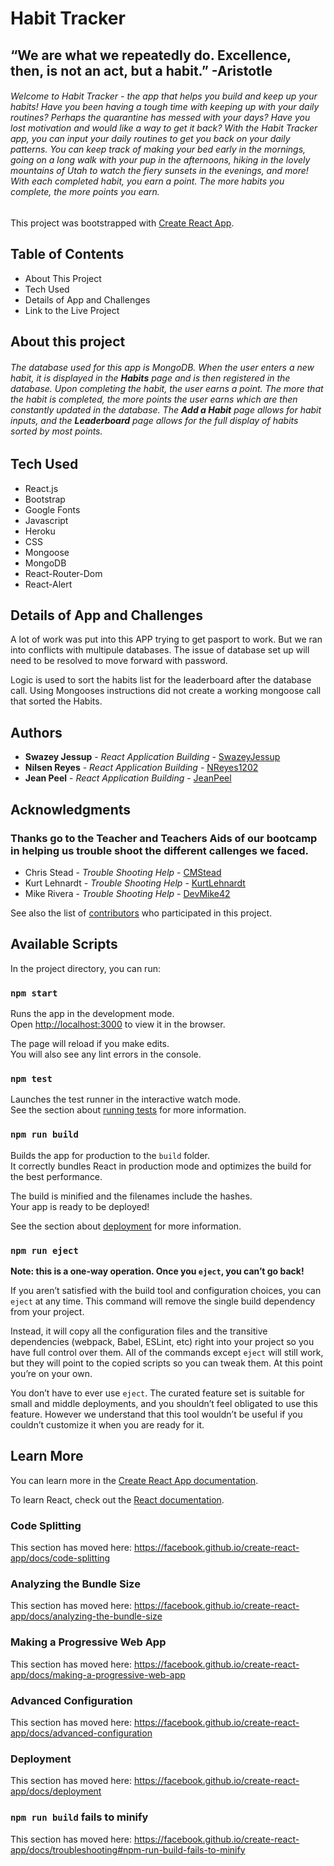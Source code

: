 # **Habit Tracker**
 
## “We are what we repeatedly do. Excellence, then, is not an act, but a habit.” -Aristotle
 
###### Welcome to Habit Tracker - the app that helps you build and keep up your habits! Have you been having a tough time with keeping up with your daily routines? Perhaps the quarantine has messed with your days? Have you lost motivation and would like a way to get it back? With the Habit Tracker app, you can input your daily routines to get you back on your daily patterns. You can keep track of making your bed early in the mornings, going on a long walk with your pup in the afternoons, hiking in the lovely mountains of Utah to watch the fiery sunsets in the evenings, and more! With each completed habit, you earn a point. The more habits you complete, the more points you earn.

This project was bootstrapped with [Create React App](https://github.com/facebook/create-react-app).

## Table of Contents
* About This Project
* Tech Used
* Details of App and Challenges
* Link to the Live Project

## About this project

###### The database used for this app is MongoDB. When the user enters a new habit, it is displayed in the **Habits** page and is then registered in the database. Upon completing the habit, the user earns a point. The more that the habit is completed, the more points the user earns which are then constantly updated in the database. The **Add a Habit** page allows for habit inputs, and the **Leaderboard** page allows for the full display of habits sorted by most points.

## Tech Used
* React.js
* Bootstrap
* Google Fonts
* Javascript
* Heroku
* CSS
* Mongoose
* MongoDB
* React-Router-Dom
* React-Alert

## Details of App and Challenges
A lot of work was put into this APP trying to get pasport to work.  But we ran into conflicts with multipule databases.  The issue of database set up will need to be resolved to move forward with password.

Logic is used to sort the habits list for the leaderboard after the database call.  Using Mongooses instructions did not create a working mongoose call that sorted the Habits.

## Authors

* **Swazey Jessup** - *React Application Building* - [SwazeyJessup](https://github.com/swazeyjessup)
* **Nilsen Reyes** - *React Application Building* - [NReyes1202](https://github.com/nreyes1202)
* **Jean Peel** - *React Application Building* - [JeanPeel](https://github.com/JeanPeel)

## Acknowledgments

### Thanks go to the Teacher and Teachers Aids of our bootcamp in helping us trouble shoot the different callenges we faced.

* Chris Stead -  *Trouble Shooting Help* - [CMStead](https://github.com/cmstead)
* Kurt Lehnardt -  *Trouble Shooting Help* - [KurtLehnardt](https://github.com/KurtLehnardt)
* Mike Rivera -  *Trouble Shooting Help* - [DevMike42](https://github.com/DevMike42)

See also the list of [contributors](https://github.com/swazeyjessup/project-3/graphs/contributors) who participated in this project.

## Available Scripts

In the project directory, you can run:

### `npm start`

Runs the app in the development mode.<br />
Open [http://localhost:3000](http://localhost:3000) to view it in the browser.

The page will reload if you make edits.<br />
You will also see any lint errors in the console.

### `npm test`

Launches the test runner in the interactive watch mode.<br />
See the section about [running tests](https://facebook.github.io/create-react-app/docs/running-tests) for more information.

### `npm run build`

Builds the app for production to the `build` folder.<br />
It correctly bundles React in production mode and optimizes the build for the best performance.

The build is minified and the filenames include the hashes.<br />
Your app is ready to be deployed!

See the section about [deployment](https://facebook.github.io/create-react-app/docs/deployment) for more information.

### `npm run eject`

**Note: this is a one-way operation. Once you `eject`, you can’t go back!**

If you aren’t satisfied with the build tool and configuration choices, you can `eject` at any time. This command will remove the single build dependency from your project.

Instead, it will copy all the configuration files and the transitive dependencies (webpack, Babel, ESLint, etc) right into your project so you have full control over them. All of the commands except `eject` will still work, but they will point to the copied scripts so you can tweak them. At this point you’re on your own.

You don’t have to ever use `eject`. The curated feature set is suitable for small and middle deployments, and you shouldn’t feel obligated to use this feature. However we understand that this tool wouldn’t be useful if you couldn’t customize it when you are ready for it.

## Learn More

You can learn more in the [Create React App documentation](https://facebook.github.io/create-react-app/docs/getting-started).

To learn React, check out the [React documentation](https://reactjs.org/).

### Code Splitting

This section has moved here: https://facebook.github.io/create-react-app/docs/code-splitting

### Analyzing the Bundle Size

This section has moved here: https://facebook.github.io/create-react-app/docs/analyzing-the-bundle-size

### Making a Progressive Web App

This section has moved here: https://facebook.github.io/create-react-app/docs/making-a-progressive-web-app

### Advanced Configuration

This section has moved here: https://facebook.github.io/create-react-app/docs/advanced-configuration

### Deployment

This section has moved here: https://facebook.github.io/create-react-app/docs/deployment

### `npm run build` fails to minify

This section has moved here: https://facebook.github.io/create-react-app/docs/troubleshooting#npm-run-build-fails-to-minify
